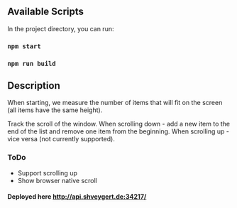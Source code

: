 ## Available Scripts

In the project directory, you can run:

### `npm start`

### `npm run build`

## Description

When starting, we measure the number of items that will fit on the screen (all items have the same height).

Track the scroll of the window. When scrolling down - add a new item to the end of the list and remove one item from the beginning. When scrolling up - vice versa (not currently supported).

### ToDo

- Support scrolling up
- Show browser native scroll


#### Deployed here http://api.shveygert.de:34217/
